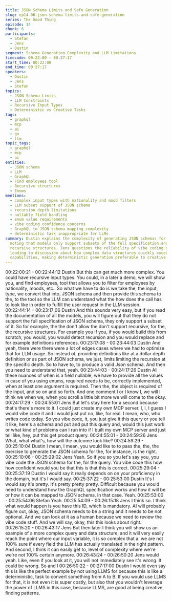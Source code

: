 ```yaml
---
title: JSON Schema Limits and Safe Generation
slug: ep14-06-json-schema-limits-and-safe-generation
series: The Good Thing
episode: 14
chunk: 6
participants:
  - Stefan
  - Jens
  - Dustin
segment: Schema Generation Complexity and LLM Limitations
timecode: 00:22:00 – 00:27:17
start_time: 00:22:00
end_time: 00:27:17
speakers:
  - Dustin
  - Jens
  - Stefan
topics:
  - JSON Schema Limits
  - LLM Constraints
  - Recursive Input Types
  - Deterministic vs Creative Tasks
tags:
  - graphql
  - mcp
  - ai
  - go
  - llm
topic_tags:
  - graphql
  - mcp
  - ai
entities:
  - JSON schema
  - LLM
  - GraphQL
  - Find employees tool
  - Recursive structures
  - Enums
mentions:
  - complex input types with nationality and mood filters
  - LLM subset support of JSON schema
  - recursion depth limitations
  - nullable field handling
  - enum value requirements
  - vibe coding confidence concerns
  - GraphQL to JSON schema mapping complexity
  - deterministic task inappropriate for LLMs
summary: Dustin explains the complexity of generating JSON schemas for LLM consumption,
  noting that models only support subsets of the full specification and struggle with
  recursive structures. Jens questions the reliability of vibe coding schema generation,
  leading to discussion about how complex data structures quickly exceed human verification
  capabilities, making deterministic generation preferable to creative LLM tasks.
---
```


00:22:00:21 - 00:22:44:12
Dustin
But this can get much more complex. You could have recursive input types. You could, in a later
a demo, we will show you, and find employees, tool that allows you to filter for employees by
nationality, moods, etc.. So what we have to do is we take the, the input, type, we convert that
into, JSON schema and then provide this schema to the, to the tool so the LLM can understand
what the how does the call has to look like in order to fulfill the user request in the LLM session.
00:22:44:14 - 00:23:17:06
Dustin
And this sounds very easy, but if you read the documentation of all the models, you will figure
out that they do not support the full specification of JSON schema, they only support a subset of
it. So for example, the the don't allow the don't support recursive, for the, the recursive
structures. For example you if you, if you would build this from scratch, you would, you would
detect recursion and you would replace and for example definitions references.
00:23:17:08 - 00:23:44:03
Dustin
And yeah, there were there were a lot of edges cases where we had to optimize that for LLM
usage. So instead of, providing definitions like at a dollar depth definition or as part of JSON
schema, we just, limits limiting the recursion at the specific depth. So to have to, to produce a
valid Json schema. And then you need to understand that, yeah.
00:23:44:03 - 00:24:17:26
Dustin
All these nuances of when is a field nullable, we have to provide all the values in case of you
using enums, required needs to be, correctly implemented, when at least one argument is
required. Then the, the object is required of the input, and so on and so forth. And one comment
I or I know I, we will I think we when we, when you scroll a little bit more we will come to the
okay.
00:24:17:29 - 00:24:55:01
Jens
But let's stay here for a second because that's there's more to it. I could just create my own
MCP server. I, I, I guess I would vibe code it and I would just put no, like, for real. I mean, who,
who writes code today. So you vibe code, it, you just give it this query or you tell it like, here's a
schema and put and put this query and, would this just work or what kind of problems can I run
into if I built my own MCP server and just tell like, hey, put this get product query.
00:24:55:01 - 00:24:59:26
Jens
What, what what's, how will the outcome look like?
00:24:59:29 - 00:25:10:04
Dustin
I mean, I mean, you would like to to pass the, the, the exercise to generate the JSON schema
for the, for instance, is the right.
00:25:10:06 - 00:25:29:02
Jens
Yeah. So if you so you let's say you, you vibe code the JSON schema for the, for the query. You
vibe code this how how confident would you be that this is that this is correct.
00:25:29:04 - 00:25:37:19
Dustin
I would say it really depends on on your proficiency in the domain, but it's I would say.
00:25:37:22 - 00:25:53:00
Dustin
It's I would say it's pretty. It's pretty pretty pretty. Difficult because you would need to understand
how the GraphQL specification works and how it will be or how it can be mapped to JSON
schema. In that case. Yeah.
00:25:53:00 - 00:25:54:06
Stefan
Yeah.
00:25:54:09 - 00:26:15:18
Jens
I think so. I think what would happen is you have this ID, which is mandatory. AI will probably
figure out, okay, JSON schema needs to be a string and it needs to be not optional. And we can
look at it as a human because we need to review the vibe code stuff. And we will say, okay, this
this looks about right.
00:26:15:20 - 00:26:43:17
Jens
But then later I think you will show us an example of a more complex query and data structure,
and it will very easily reach the point where our input variable, it is so complex that a. we are not
100% sure if every field the LLM has actually translated in the right pattern. And second, I think
it can easily get to, level of complexity where we're we're not 100% certain anymore.
00:26:43:24 - 00:26:50:20
Jens
would yeah.
Like, even if you look at it, you will not immediately see it's wrong. It could be wrong. So and I
00:26:50:22 - 00:27:17:00
Dustin
I would even say this is like the perfect example by not using LLMS for because this is like a
deterministic, task to convert something from A to B. If you would use LLMS for that, it is not
even it is super costly, but also that you wouldn't leverage the power of LLMS in this case,
because LLMS, are good at being creative, finding patterns.